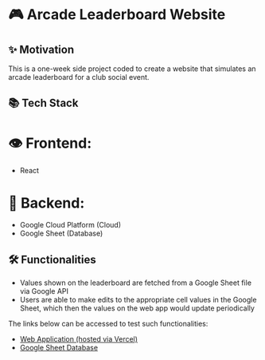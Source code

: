 # 🎮 Arcade Leaderboard Website

## ✨ Motivation
This is a one-week side project coded to create a website that simulates an arcade leaderboard for a club social event.


## 📚 Tech Stack
# 👁️ Frontend:
- React

# 🤝 Backend:
- Google Cloud Platform (Cloud)
- Google Sheet (Database)


## 🛠️ Functionalities
- Values shown on the leaderboard are fetched from a Google Sheet file via Google API
- Users are able to make edits to the appropriate cell values in the Google Sheet, which then the values on the web app would update periodically

The links below can be accessed to test such functionalities:
- [Web Application (hosted via Vercel)](https://arcade-leaderboard.vercel.app)
- [Google Sheet Database](https://docs.google.com/spreadsheets/d/15D_15cMpMToCeQP6WsV2-6CCTfWV5s1sr7tP5z55uzw/edit?usp=sharing)

